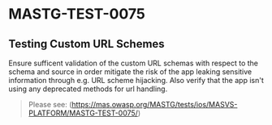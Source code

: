 #  MASTG-TEST-0075

## Testing Custom URL Schemes

Ensure sufficent validation of the custom URL schemas with respect to the schema and source in order mitigate the risk of the app leaking sensitive information through e.g. URL scheme hijacking. Also verify that the app isn't using any deprecated methods for url handling.

> Please see: (https://mas.owasp.org/MASTG/tests/ios/MASVS-PLATFORM/MASTG-TEST-0075/)